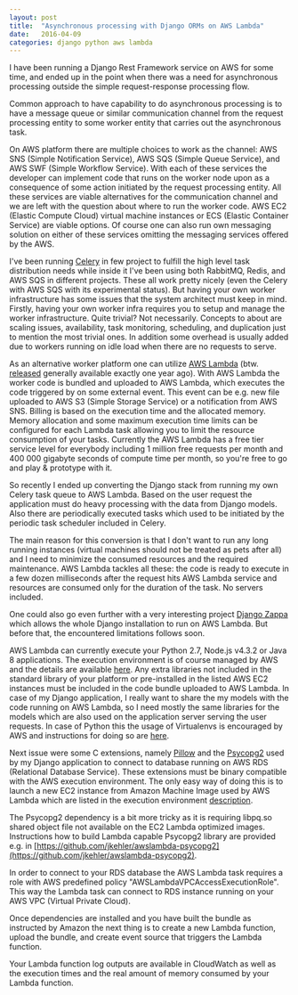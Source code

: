 ```yaml
---
layout: post
title:  "Asynchronous processing with Django ORMs on AWS Lambda"
date:   2016-04-09
categories: django python aws lambda
---
```


I have been running a Django Rest Framework service on AWS for some time, and ended up in the point when there
was a need for asynchronous processing outside the simple request-response processing flow.

Common approach to have capability to do asynchronous processing is to have a message queue or similar
communication channel from the request processing entity to some worker entity that carries out the
asynchronous task.

On AWS platform there are multiple choices to work as the channel: AWS SNS (Simple Notification Service), AWS
SQS (Simple Queue Service), and AWS SWF (Simple Workflow Service). With each of these services the developer
can implement code that runs on the worker node upon as a consequence of some action initiated by the request
processing entity. All these services are viable alternatives for the communication channel and we are left
with the question about where to run the worker code. AWS EC2 (Elastic Compute Cloud) virtual machine instances or ECS
(Elastic Container Service) are viable options. Of course one can also run own messaging solution on either of
these services omitting the messaging services offered by the AWS.

I've been running [Celery](http://www.celeryproject.org/) in few project to fulfill the high level task
distribution needs while inside it I've been using both RabbitMQ, Redis, and AWS SQS in different projects.
These all work pretty nicely (even the Celery with AWS SQS with its experimental status). But
having your own worker infrastructure has some issues that the system architect must keep in mind.
Firstly, having your own worker infra requires you to setup and manage the worker infrastructure. Quite
trivial? Not necessarily. Concepts to about are scaling issues, availability, task monitoring, scheduling, and
duplication just to mention the most trivial ones. In addition some overhead is usually added due to 
workers running on idle load when there are no requests to serve.

As an alternative worker platform one can utilize [AWS Lambda](https://aws.amazon.com/lambda/) (btw.
[released](https://aws.amazon.com/releasenotes/AWS-Lambda/3857079333029488) generally available exactly one
year ago). With AWS Lambda the worker code is bundled and uploaded to AWS Lambda, which executes the code 
triggered by on some external event. This event can be e.g. new file uploaded to AWS S3 (Simple Storage
Service) or a notification from AWS SNS. Billing is based on the execution time and the allocated memory.
Memory allocation and some maximum execution time limits can be configured for each Lambda task allowing you 
to limit the resource consumption of your tasks. Currently the AWS Lambda has a free tier service level for
everybody including 1 million free requests per month and 400 000 gigabyte seconds of compute time per month,
so you're free to go and play & prototype with it.

So recently I ended up converting the Django stack from running my own Celery task queue to AWS Lambda.
Based on the user request the application must do heavy processing with the data from Django models. Also there are
periodically executed tasks which used to be initiated by the periodic task scheduler included in Celery.

The main reason for this conversion is that I don't want to run any long running instances (virtual machines should not be
treated as pets after all) and I need to minimize the consumed resources and the required maintenance. AWS Lambda
tackles all these: the code is ready to execute in a few dozen milliseconds after the request hits AWS Lambda
service and resources are consumed only for the duration of the task. No servers included.

One could also go even further with a very interesting project [Django Zappa](https://github.com/Miserlou/django-zappa)
which allows the whole Django installation to run on AWS Lambda. But before that, the encountered limitations
follows soon.

AWS Lambda can currently execute your Python 2.7, Node.js v4.3.2 or Java 8 applications. The execution
environment is of course managed by AWS and the details are available [here](http://docs.aws.amazon.com/lambda/latest/dg/current-supported-versions.html).
Any extra libraries not included in the standard library of your platform or pre-installed in the listed AWS
EC2 instances must be included in the code bundle uploaded to AWS Lambda. In case of my Django application, I
really want to share the my models with the code running on AWS Lambda, so I need mostly the same libraries
for the models which are also used on the application server serving the user requests. In case of Python this
the usage of Virtualenvs is encouraged by AWS and instructions for doing so are [here](http://docs.aws.amazon.com/lambda/latest/dg/lambda-python-how-to-create-deployment-package.html).

Next issue were some C extensions, namely [Pillow](https://github.com/python-pillow/Pillow/) and the
[Psycopg2](http://initd.org/psycopg/) used by my Django application to connect to database running on AWS RDS
(Relational Database Service). These extensions must be binary compatible with the AWS execution environment. The
only easy way of doing this is to launch a new EC2 instance from Amazon Machine Image used by AWS Lambda which
are listed in the execution environment [description](http://docs.aws.amazon.com/lambda/latest/dg/current-supported-versions.html).

The Psycopg2 dependency is a bit more tricky as it is requiring libpq.so shared object file not available on
the EC2 Lambda optimized images. Instructions how to build Lambda capable Psycopg2 library are provided e.g.
in [https://github.com/jkehler/awslambda-psycopg2](https://github.com/jkehler/awslambda-psycopg2).

In order to connect to your RDS database the AWS Lambda task requires a role with AWS predefined policy "AWSLambdaVPCAccessExecutionRole". 
This way the Lambda task can connect to RDS instance running on your AWS VPC (Virtual Private Cloud).

Once dependencies are installed and you have built the bundle as instructed by Amazon the next thing is to
create a new Lambda function, upload the bundle, and create event source that triggers the Lambda function.

Your Lambda function log outputs are available in CloudWatch as well as the execution times and the real
amount of memory consumed by your Lambda function.
